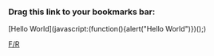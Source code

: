 ### Drag this link to your bookmarks bar:
[Hello World](javascript:(function(){alert("Hello World")})();)

<a href="javascript:(function&#32;FR_2_0(){function&#32;toastMsg(str,sec,err){WF.showMessage(&quot;&lt;b&gt;&quot;+str+&quot;&lt;/b&gt;&quot;,err);setTimeout(function(){WF.hideMessage()},(sec||2)*1e3)}function&#32;applyToEachItem(functionToApply,parent){functionToApply(parent);for(let&#32;child&#32;of&#32;parent.getChildren()){applyToEachItem(functionToApply,child)}}function&#32;findMatchingItems(itemPredicate,parent){const&#32;matches=[];function&#32;addIfMatch(item){if(itemPredicate(item)){matches.push(item)}}applyToEachItem(addIfMatch,parent);return&#32;matches}function&#32;editableItemWithVisibleMatch(item){const&#32;isVisible=WF.completedVisible()||!item.isWithinCompleted();return&#32;item.data.search_result&amp;&amp;item.data.search_result.matches&amp;&amp;isVisible&amp;&amp;!item.isReadOnly()}function&#32;escapeForRegExp(str){return&#32;str.replace(/[-\[\]{}()*+?.,\\^$|#]/g,&quot;\\$&amp;&quot;)}function&#32;countMatches(items,rgx){let&#32;matchCount=0;items.forEach(item=&gt;{let&#32;result=item.data.search_result;if(result.nameMatches){let&#32;nameMatch=item.getName().match(rgx);if(nameMatch)matchCount+=nameMatch.length}if(result.noteMatches){let&#32;noteMatch=item.getNote().match(rgx);if(noteMatch)matchCount+=noteMatch.length}});return&#32;matchCount}function&#32;replaceMatches(items,rgx,r){WF.editGroup(function(){items.forEach(item=&gt;{let&#32;result=item.data.search_result;if(result.nameMatches)WF.setItemName(item,item.getName().replace(rgx,htmlEscapeTextForContent(r)));if(result.noteMatches)WF.setItemNote(item,item.getNote().replace(rgx,htmlEscapeTextForContent(r)))})});r===&quot;&quot;?WF.clearSearch():WF.search(tQuery.replace(find,r))}function&#32;showFindReplaceDialog(b,t,b1,b2,di){const&#32;style='#inputBx{width:95%;height:20px;display:block;margin-top:5px;border:1px&#32;solid&#32;#ccc;border-radius:4px;padding:4px}.btnX{font-size:18px;background-color:#49baf2;border:2px&#32;solid;border-radius:20px;color:#fff;padding:5px&#32;15px;margin-top:16px;margin-right:16px}.btnX:focus{border-color:#c4c4c4}';const&#32;box=`&lt;p&gt;&lt;b&gt;Replace:&lt;/b&gt;&lt;input&#32;value=&quot;${htmlEscapeText(di)}&quot;&#32;id=&quot;inputBx&quot;&#32;type=&quot;text&quot;&#32;spellcheck=&quot;false&quot;&gt;&lt;/p&gt;`;const&#32;buttons=`&lt;div&gt;&lt;button&#32;type=&quot;button&quot;&#32;class=&quot;btnX&quot;&#32;id=&quot;btn1&quot;&gt;${htmlEscapeText(b1)}&lt;/button&gt;&lt;button&#32;type=&quot;button&quot;&#32;class=&quot;btnX&quot;&#32;id=&quot;btn2&quot;&gt;${htmlEscapeText(b2)}&lt;/button&gt;&lt;/div&gt;`;WF.showAlertDialog(`&lt;style&gt;${htmlEscapeText(style)}&lt;/style&gt;&lt;div&gt;${b}&lt;/div&gt;${box+buttons}`,t);setTimeout(function(){let&#32;userInput;const&#32;inputBx=document.getElementById(&quot;inputBx&quot;);const&#32;btn1=document.getElementById(&quot;btn1&quot;);const&#32;btn2=document.getElementById(&quot;btn2&quot;);inputBx.select();inputBx.addEventListener(&quot;keyup&quot;,function(event){if(event.key===&quot;Enter&quot;){btn1.click()}});btn1.onclick=function(){userInput=inputBx.value;WF.hideDialog();setTimeout(function(){replaceMatches(Matches,rgx_gi,userInput)},50)};btn2.onclick=function(){userInput=inputBx.value;WF.hideDialog();setTimeout(function(){replaceMatches(Matches,rgx_g,userInput)},50)}},100)}if(!WF.currentSearchQuery()){return&#32;void&#32;toastMsg('Use&#32;the&#32;searchbox&#32;to&#32;find.&#32;&lt;a&#32;href=&quot;https://workflowy.com/s/findreplace-bookmark/ynKNSb5dA77p2siT&quot;&#32;target=&quot;_blank&quot;&gt;Click&#32;here&#32;for&#32;more&#32;information.&lt;/a&gt;',3,true)}const&#32;tQuery=WF.currentSearchQuery().trim();const&#32;Matches=findMatchingItems(editableItemWithVisibleMatch,WF.currentItem());const&#32;isQuoted=tQuery.match(/(&quot;)(.+)(&quot;)/);const&#32;find=isQuoted?isQuoted[2]:tQuery.includes(&quot;&#32;&quot;)?false:tQuery;if(find===false){if(confirm('The&#32;search&#32;contains&#32;at&#32;least&#32;one&#32;space.\n\n1.&#32;Press&#32;OK&#32;to&#32;convert&#32;your&#32;search&#32;to&#32;&quot;exact&#32;match&quot;.\n\n2.&#32;Activate&#32;Find/Replace&#32;again.')){WF.search('&quot;'+tQuery+'&quot;')}return}const&#32;Title=&quot;Find/Replace&quot;;const&#32;modeTxt=isQuoted?&quot;Exact&#32;Match,&#32;&quot;:&quot;Single&#32;Word/Tag,&#32;&quot;;const&#32;compTxt=`Completed:&#32;${WF.completedVisible()?&quot;Included&quot;:&quot;Excluded&quot;}`;const&#32;findTxt=isQuoted?isQuoted[0]:tQuery;const&#32;body=`&lt;p&gt;&lt;b&gt;Mode:&lt;/b&gt;&lt;br&gt;${modeTxt+compTxt}&lt;/p&gt;&lt;p&gt;&lt;b&gt;Find:&lt;/b&gt;&lt;br&gt;${htmlEscapeText(findTxt)}&lt;/p&gt;`;const&#32;findRgx=escapeForRegExp(htmlEscapeTextForContent(find));const&#32;rgx_gi=new&#32;RegExp(findRgx,&quot;gi&quot;);const&#32;rgx_g=new&#32;RegExp(findRgx,&quot;g&quot;);const&#32;allCount=countMatches(Matches,rgx_gi);const&#32;caseCount=countMatches(Matches,rgx_g);if(allCount&gt;0){showFindReplaceDialog(body,Title,`Replace:&#32;All&#32;(${allCount})`,`Replace:&#32;Match&#32;Case&#32;(${caseCount})`,find)}else{WF.showAlertDialog(body+&quot;&lt;br&gt;&lt;br&gt;&lt;i&gt;No&#32;matches&#32;found.&lt;/i&gt;&quot;,Title)}})();">F/R</a>
